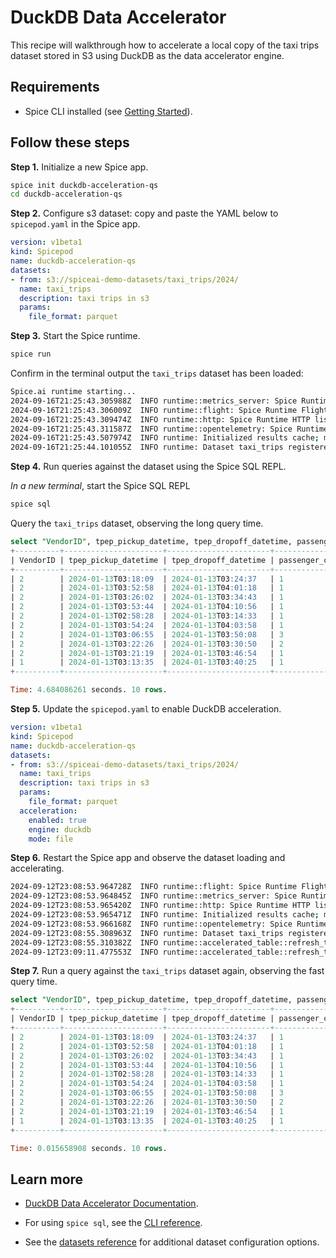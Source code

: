 # DuckDB Data Accelerator

This recipe will walkthrough how to accelerate a local copy of the taxi trips dataset stored in S3 using DuckDB as the data accelerator engine.

## Requirements

- Spice CLI installed (see [Getting Started](https://docs.spiceai.org/getting-started)).

## Follow these steps

**Step 1.** Initialize a new Spice app.

```bash
spice init duckdb-acceleration-qs
cd duckdb-acceleration-qs
```

**Step 2.** Configure s3 dataset: copy and paste the YAML below to `spicepod.yaml` in the Spice app.

```yaml
version: v1beta1
kind: Spicepod
name: duckdb-acceleration-qs
datasets:
- from: s3://spiceai-demo-datasets/taxi_trips/2024/
  name: taxi_trips
  description: taxi trips in s3
  params:
    file_format: parquet
```

**Step 3.** Start the Spice runtime.

```bash
spice run
```

Confirm in the terminal output the `taxi_trips` dataset has been loaded:

```bash
Spice.ai runtime starting...
2024-09-16T21:25:43.305988Z  INFO runtime::metrics_server: Spice Runtime Metrics listening on 127.0.0.1:9090
2024-09-16T21:25:43.306009Z  INFO runtime::flight: Spice Runtime Flight listening on 127.0.0.1:50051
2024-09-16T21:25:43.309474Z  INFO runtime::http: Spice Runtime HTTP listening on 127.0.0.1:8090
2024-09-16T21:25:43.311587Z  INFO runtime::opentelemetry: Spice Runtime OpenTelemetry listening on 127.0.0.1:50052
2024-09-16T21:25:43.507974Z  INFO runtime: Initialized results cache; max size: 128.00 MiB, item ttl: 1s
2024-09-16T21:25:44.101055Z  INFO runtime: Dataset taxi_trips registered (s3://spiceai-demo-datasets/taxi_trips/2024/), results cache enabled.
```

**Step 4.** Run queries against the dataset using the Spice SQL REPL.

_In a new terminal_, start the Spice SQL REPL

```bash
spice sql
```

Query the `taxi_trips` dataset, observing the long query time.

```sql
select "VendorID", tpep_pickup_datetime, tpep_dropoff_datetime, passenger_count from taxi_trips limit 10;
+----------+----------------------+-----------------------+-----------------+
| VendorID | tpep_pickup_datetime | tpep_dropoff_datetime | passenger_count |
+----------+----------------------+-----------------------+-----------------+
| 2        | 2024-01-13T03:18:09  | 2024-01-13T03:24:37   | 1               |
| 2        | 2024-01-13T03:52:58  | 2024-01-13T04:01:18   | 1               |
| 2        | 2024-01-13T03:26:02  | 2024-01-13T03:34:43   | 1               |
| 2        | 2024-01-13T03:53:44  | 2024-01-13T04:10:56   | 1               |
| 2        | 2024-01-13T02:58:28  | 2024-01-13T03:14:33   | 1               |
| 2        | 2024-01-13T03:54:24  | 2024-01-13T04:03:58   | 1               |
| 2        | 2024-01-13T03:06:55  | 2024-01-13T03:50:08   | 3               |
| 2        | 2024-01-13T03:22:26  | 2024-01-13T03:30:50   | 2               |
| 2        | 2024-01-13T03:21:19  | 2024-01-13T03:46:54   | 1               |
| 1        | 2024-01-13T03:13:35  | 2024-01-13T03:40:25   | 1               |
+----------+----------------------+-----------------------+-----------------+

Time: 4.684086261 seconds. 10 rows.
```

**Step 5.** Update the `spicepod.yaml` to enable DuckDB acceleration.

```yaml
version: v1beta1
kind: Spicepod
name: duckdb-acceleration-qs
datasets:
- from: s3://spiceai-demo-datasets/taxi_trips/2024/
  name: taxi_trips
  description: taxi trips in s3
  params:
    file_format: parquet
  acceleration:
    enabled: true
    engine: duckdb
    mode: file
```

**Step 6.** Restart the Spice app and observe the dataset loading and accelerating.

```bash
2024-09-12T23:08:53.964728Z  INFO runtime::flight: Spice Runtime Flight listening on 127.0.0.1:50051
2024-09-12T23:08:53.964845Z  INFO runtime::metrics_server: Spice Runtime Metrics listening on 127.0.0.1:9090
2024-09-12T23:08:53.965420Z  INFO runtime::http: Spice Runtime HTTP listening on 127.0.0.1:8090
2024-09-12T23:08:53.965471Z  INFO runtime: Initialized results cache; max size: 128.00 MiB, item ttl: 1s
2024-09-12T23:08:53.966168Z  INFO runtime::opentelemetry: Spice Runtime OpenTelemetry listening on 127.0.0.1:50052
2024-09-12T23:08:55.308963Z  INFO runtime: Dataset taxi_trips registered (s3://spiceai-demo-datasets/taxi_trips/2024/), acceleration (duckdb:file), results cache enabled.
2024-09-12T23:08:55.310382Z  INFO runtime::accelerated_table::refresh_task: Loading data for dataset taxi_trips
2024-09-12T23:09:11.477553Z  INFO runtime::accelerated_table::refresh_task: Loaded 2,964,624 rows (421.71 MiB) for dataset taxi_trips in 16s 167ms.
```

**Step 7.** Run a query against the `taxi_trips` dataset again, observing the fast query time.

```sql
select "VendorID", tpep_pickup_datetime, tpep_dropoff_datetime, passenger_count from taxi_trips limit 10;
+----------+----------------------+-----------------------+-----------------+
| VendorID | tpep_pickup_datetime | tpep_dropoff_datetime | passenger_count |
+----------+----------------------+-----------------------+-----------------+
| 2        | 2024-01-13T03:18:09  | 2024-01-13T03:24:37   | 1               |
| 2        | 2024-01-13T03:52:58  | 2024-01-13T04:01:18   | 1               |
| 2        | 2024-01-13T03:26:02  | 2024-01-13T03:34:43   | 1               |
| 2        | 2024-01-13T03:53:44  | 2024-01-13T04:10:56   | 1               |
| 2        | 2024-01-13T02:58:28  | 2024-01-13T03:14:33   | 1               |
| 2        | 2024-01-13T03:54:24  | 2024-01-13T04:03:58   | 1               |
| 2        | 2024-01-13T03:06:55  | 2024-01-13T03:50:08   | 3               |
| 2        | 2024-01-13T03:22:26  | 2024-01-13T03:30:50   | 2               |
| 2        | 2024-01-13T03:21:19  | 2024-01-13T03:46:54   | 1               |
| 1        | 2024-01-13T03:13:35  | 2024-01-13T03:40:25   | 1               |
+----------+----------------------+-----------------------+-----------------+

Time: 0.015658908 seconds. 10 rows.
```

## Learn more

- [DuckDB Data Accelerator Documentation](https://docs.spiceai.org/components/data-accelerators/duckdb).

- For using `spice sql`, see the [CLI reference](https://docs.spiceai.org/cli/reference/sql).

- See the [datasets reference](https://docs.spiceai.org/reference/spicepod/datasets) for additional dataset configuration options.
